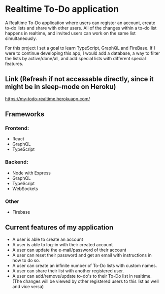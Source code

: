 # Realtime To-Do application

A Realtime To-Do application where users can register an account, create to-do lists and share with other users.
All of the changes within a to-do list happens in realtime, and invited users can work on the same list simultaneously.

For this project I set a goal to learn TypeScript, GraphQL and FireBase.
If I were to continue developing this app, I would add a database, a way to filter the lists by active/done/all, and add special lists with different special features.

## Link (Refresh if not accessable directly, since it might be in sleep-mode on Heroku)
https://my-todo-realtime.herokuapp.com/

## Frameworks

### Frontend:
* React
* GraphQL
* TypeScript

### Backend:
* Node with Express
* GraphQL
* TypeScript
* WebSockets

### Other
* Firebase

## Current features of my application
* A user is able to create an account
* A user is able to log-in with their created account
* A user can update the e-mail/password of their account
* A user can reset their password and get an email with instructions in how to do so.
* A user can create an infinite number of To-Do lists with custom names.
* A user can share their list with another registered user.
* A user can add/remove/update to-do's to their To-Do list in realtime. (The changes will be viewed by other registered users to this list as well and vice versa)

